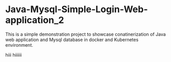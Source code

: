 # Java-Mysql-Simple-Login-Web-application_2

This is a simple demonstration project to showcase conatinerization of Java web application and Mysql database in docker and Kubernetes environment.


hiii
hiiiiii
